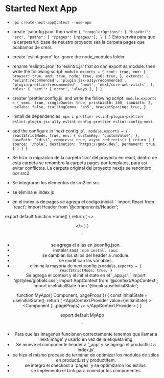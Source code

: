 # Started Next App
- `npx create-next-app@latest --use-npm`
- create 'jsconfig.json' then write:
`
{
    "compilerOptions": {
        "baseUrl": "src",
        "paths": {
           "@pages": ["pages/"],
        }
    }
}
`
Esto servirá para que la carpeta/url base de neustro proyecto sea la carpeta pages que acabamos de crear.
- create 'eslintignore' for ignore the node_modules folder.
- rename 'eslintrc.json' to 'eslintrc.js' that so can export as module. then write the following script:
`module.exports = {
  root: true,
  env: {
    browser: true,
    amd: true,
    node: true,
    es6: true,
  },
  extends: [
    'eslint:recommended',
    'plugin:jsx-a11y/recommended',
    'plugin:prettier/recommended',
    'next',
    'next/core-web-vitals',
  ],
  rules: {
    'semi': ['error', 'always'],
  }
}
`
- creater 'prettier.config.js' and write the following script:
`
module.exports = {
    semi: true,
    singleQuote: true,
    printWidth: 200,
    tabWidth: 2,
    useTabs: false,
    trailingComma: 'es5',
    bracketSpacing: true,
}
`
- install de dependencies: 
`npm i prettier eslint-plugin-prettier eslint-plugin-jsx-a11y eslint-config-prettier eslint-config-next`.
- add the configure in 'next.config.js'.
`
module.exports = {
reactStrictMode: true,
env: {
customKey: ‘customValue’,
},
basePath: ‘/dist’,
compress: true,
async redirects() {
return [
{
source: ‘/hola’,
destination: ‘https://gndx.dev’,
permanent: true,
}
]
}
}`

- Se hizo la migracion de la carpeta 'src' del proyecto en react, dentro de esta carpeta se renombro la carpeta pages por templates, para asi evitar conflictos. La carpeta original del proyecto nextjs se renombro por src2.
- Se integraron los elementos de src2 en src.
- se elimina el index.js 
- en el index.js de pages se agrega el codigo inicial.
`
import React from 'react';
import Header from '@components/Header';

export default function Home() {
  return (
    <>
    <Header />
    </>
  )
}

`
- se agrega el alias en jsconfig.json.
- instalar sass : `npm install sass`.
- se cambian los stilos del header a .module.
- se modifican las variables.
- elimina la mayoria de next.config.js
`
module.exports = {
  reactStrictMode: true,
}
`
- Se agrega el context y el initial state en el '_app.js'.
`
import '@styles/globals.css';
import AppContext from '@context/AppContext';
import useInitialState from '@hooks/useInitialState';

function MyApp({ Component, pageProps }) {
  const initialState = useInitialState();
  return (
    <AppContext.Provider value={initialState} >
      <Component {...pageProps} />
    </AppContext.Provider>
  )
}

export default MyApp

`
- Para que las imagenes funcionen correctamente tenemos que llamar a 'next/image' y usarlo en vez de la etiqueta img.
- Se mueve el componente header a '_app' y se agrega el productlist a 'index.js'.
- se hizo el mismo proceso de terminar de optimizar los modulos de stilos en productList y productItem.
- se integro el checkout a 'pages' y se optimizaron los estilos.
- se implemento el Link para conectar los componentes
